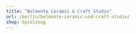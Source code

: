 ```yaml
---
title: "Belmonte Ceramic & Craft Studio"
url: /berlin/belmonte-ceramic-und-craft-studio/
shop: Spielzeug
---
```

